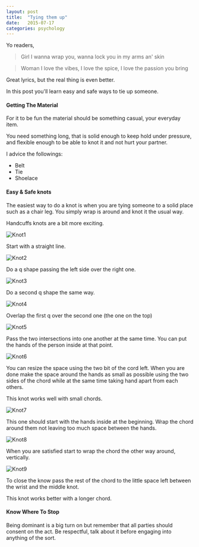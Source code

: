 ```yaml
---
layout: post
title:  "Tying them up"
date:   2015-07-17
categories: psychology
---
```


Yo readers,


> Girl I wanna wrap you, wanna lock you in my arms an' skin

> Woman I love the vibes, I love the spice, I love the passion you bring


Great lyrics, but the real thing is even better.

In this post you'll learn easy and safe ways to tie up someone.


#### Getting The Material


For it to be fun the material should be something casual, your everyday item.

You need something long, that is solid enough to keep hold under pressure, and
flexible enough to be able to knot it and not hurt your partner.

I advice the followings:

* Belt
* Tie
* Shoelace


#### Easy & Safe knots


The easiest way to do a knot is when you are tying someone to a solid place such
as a chair leg. You simply wrap is around and knot it the usual way.


Handcuffs knots are a bit more exciting.


![Knot1]({{site.baseurl}}/assets/knots/knot1.jpg)  


Start with a straight line.


![Knot2]({{site.baseurl}}/assets/knots/knot2.jpg)  


Do a q shape passing the left side over the right one.


![Knot3]({{site.baseurl}}/assets/knots/knot3.jpg)  


Do a second q shape the same way.


![Knot4]({{site.baseurl}}/assets/knots/knot4.jpg)  


Overlap the first q over the second one (the one on the top)


![Knot5]({{site.baseurl}}/assets/knots/knot5.jpg)  


Pass the two intersections into one another at the same time.
You can put the hands of the person inside at that point.


![Knot6]({{site.baseurl}}/assets/knots/knot6.jpg)  


You can resize the space using the two bit of the cord left.
When you are done make the space around the hands as small as possible using the
two sides of the chord while at the same time taking hand apart from each others.


This knot works well with small chords.


![Knot7]({{site.baseurl}}/assets/knots/knot7.jpg)  


This one should start with the hands inside at the beginning.
Wrap the chord around them not leaving too much space between the hands.


![Knot8]({{site.baseurl}}/assets/knots/knot8.jpg)  


When you are satisfied start to wrap the chord the other way around, vertically.


![Knot9]({{site.baseurl}}/assets/knots/knot9.jpg)  

To close the know pass the rest of the chord to the little space left between
the wrist and the middle knot.


This knot works better with a longer chord.


#### Know Where To Stop


Being dominant is a big turn on but remember that all parties should consent on
the act. Be respectful, talk about it before engaging into anything of the sort.

